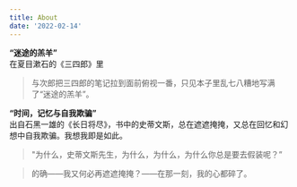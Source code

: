 ```yaml
---
title: About
date: '2022-02-14'
---
```


**“迷途的羔羊”**  
在夏目漱石的《三四郎》里  
> 与次郎把三四郎的笔记拉到面前俯视一番，只见本子里乱七八糟地写满了“迷途的羔羊”。

**“时间，记忆与自我欺骗”**   
出自石黑一雄的《长日将尽》，书中的史蒂文斯，总在遮遮掩掩，又总在回忆和幻想中自我欺骗。我想我即是如此。
> "为什么，史蒂文斯先生，为什么，为什么，为什么你总是要去假装呢？” 

> 的确——我又何必再遮遮掩掩？——在那一刻，我的心都碎了。